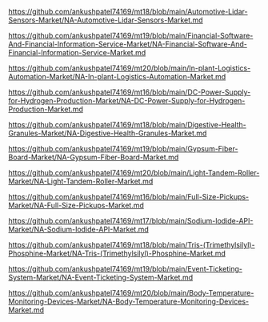 <p><a href="https://github.com/ankushpatel74169/mt18/blob/main/Automotive-Lidar-Sensors-Market/NA-Automotive-Lidar-Sensors-Market.md">https://github.com/ankushpatel74169/mt18/blob/main/Automotive-Lidar-Sensors-Market/NA-Automotive-Lidar-Sensors-Market.md</a></p><p><a href="https://github.com/ankushpatel74169/mt19/blob/main/Financial-Software-And-Financial-Information-Service-Market/NA-Financial-Software-And-Financial-Information-Service-Market.md">https://github.com/ankushpatel74169/mt19/blob/main/Financial-Software-And-Financial-Information-Service-Market/NA-Financial-Software-And-Financial-Information-Service-Market.md</a></p><p><a href="https://github.com/ankushpatel74169/mt20/blob/main/In-plant-Logistics-Automation-Market/NA-In-plant-Logistics-Automation-Market.md">https://github.com/ankushpatel74169/mt20/blob/main/In-plant-Logistics-Automation-Market/NA-In-plant-Logistics-Automation-Market.md</a></p><p><a href="https://github.com/ankushpatel74169/mt16/blob/main/DC-Power-Supply-for-Hydrogen-Production-Market/NA-DC-Power-Supply-for-Hydrogen-Production-Market.md">https://github.com/ankushpatel74169/mt16/blob/main/DC-Power-Supply-for-Hydrogen-Production-Market/NA-DC-Power-Supply-for-Hydrogen-Production-Market.md</a></p><p><a href="https://github.com/ankushpatel74169/mt18/blob/main/Digestive-Health-Granules-Market/NA-Digestive-Health-Granules-Market.md">https://github.com/ankushpatel74169/mt18/blob/main/Digestive-Health-Granules-Market/NA-Digestive-Health-Granules-Market.md</a></p><p><a href="https://github.com/ankushpatel74169/mt19/blob/main/Gypsum-Fiber-Board-Market/NA-Gypsum-Fiber-Board-Market.md">https://github.com/ankushpatel74169/mt19/blob/main/Gypsum-Fiber-Board-Market/NA-Gypsum-Fiber-Board-Market.md</a></p><p><a href="https://github.com/ankushpatel74169/mt20/blob/main/Light-Tandem-Roller-Market/NA-Light-Tandem-Roller-Market.md">https://github.com/ankushpatel74169/mt20/blob/main/Light-Tandem-Roller-Market/NA-Light-Tandem-Roller-Market.md</a></p><p><a href="https://github.com/ankushpatel74169/mt16/blob/main/Full-Size-Pickups-Market/NA-Full-Size-Pickups-Market.md">https://github.com/ankushpatel74169/mt16/blob/main/Full-Size-Pickups-Market/NA-Full-Size-Pickups-Market.md</a></p><p><a href="https://github.com/ankushpatel74169/mt17/blob/main/Sodium-Iodide-API-Market/NA-Sodium-Iodide-API-Market.md">https://github.com/ankushpatel74169/mt17/blob/main/Sodium-Iodide-API-Market/NA-Sodium-Iodide-API-Market.md</a></p><p><a href="https://github.com/ankushpatel74169/mt18/blob/main/Tris-(Trimethylsilyl)-Phosphine-Market/NA-Tris-(Trimethylsilyl)-Phosphine-Market.md">https://github.com/ankushpatel74169/mt18/blob/main/Tris-(Trimethylsilyl)-Phosphine-Market/NA-Tris-(Trimethylsilyl)-Phosphine-Market.md</a></p><p><a href="https://github.com/ankushpatel74169/mt19/blob/main/Event-Ticketing-System-Market/NA-Event-Ticketing-System-Market.md">https://github.com/ankushpatel74169/mt19/blob/main/Event-Ticketing-System-Market/NA-Event-Ticketing-System-Market.md</a></p><p><a href="https://github.com/ankushpatel74169/mt20/blob/main/Body-Temperature-Monitoring-Devices-Market/NA-Body-Temperature-Monitoring-Devices-Market.md">https://github.com/ankushpatel74169/mt20/blob/main/Body-Temperature-Monitoring-Devices-Market/NA-Body-Temperature-Monitoring-Devices-Market.md</a></p>
